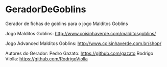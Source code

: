 # GeradorDeGoblins

Gerador de fichas de goblins para o jogo Malditos Goblins

Jogo Malditos Goblins:
  http://www.coisinhaverde.com/malditosgoblins/

Jogo Advanced Malditos Goblins:
  http://www.coisinhaverde.com.br/shop/
  
Autores do Gerador:
  Pedro Gazato: https://github.com/gazato
  Rodrigo Violla: https://github.com/RodrigoViolla
